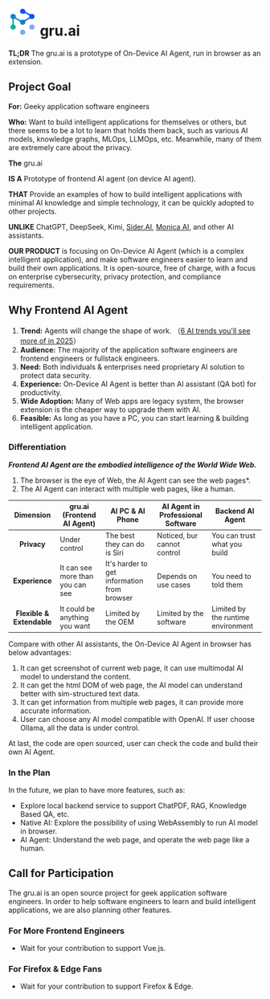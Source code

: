 # ![icon](./images/icons/gm_logo.svg "gru.ai") gru.ai

**TL;DR** The gru.ai is a prototype of On-Device AI Agent, run in browser as an extension.

## Project Goal
**For:** Geeky application software engineers

**Who:** Want to build intelligent applications for themselves or others, but there seems to be a lot to learn that holds them back, such as various AI models, knowledge graphs, MLOps, LLMOps, etc. Meanwhile, many of them are extremely care about the privacy.

**The** gru.ai

**IS A** Prototype of frontend AI agent (on device AI agent).

**THAT** Provide an examples of how to build intelligent applications with minimal AI knowledge and simple technology, it can be quickly adopted to other projects.

**UNLIKE** ChatGPT, DeepSeek, Kimi, [Sider.AI](https://sider.ai/), [Monica AI](https://monica.im/), and other AI assistants.

**OUR PRODUCT** is focusing on On-Device AI Agent (which is a complex intelligent application), and make software engineers easier to learn and build their own applications. It is open-source, free of charge, with a focus on enterprise cybersecurity, privacy
protection, and compliance requirements.

## Why Frontend AI Agent

1. **Trend:** Agents will change the shape of work. （[6 AI trends you'll see more of in 2025](https://news.microsoft.com/source/features/ai/6-ai-trends-youll-see-more-of-in-2025/)）
2. **Audience:** The majority of the application software engineers are frontend engineers or fullstack engineers.
3. **Need:** Both individuals & enterprises need proprietary AI solution to protect data security.
4. **Experience:** On-Device AI Agent is better than AI assistant (QA bot) for productivity.
5. **Wide Adoption:** Many of Web apps are legacy system, the browser extension is the cheaper way to upgrade them with AI.
6. **Feasible:** As long as you have a PC, you can start learning & building intelligent application.

### Differentiation
***Frontend AI Agent are the embodied intelligence of the World Wide Web.***
1. The browser is the eye of Web, the AI Agent can see the web pages*.
2. The AI Agent can interact with multiple web pages, like a human.

|         Dimension         | gru.ai (Frontend AI Agent)       | AI PC & AI Phone                            | AI Agent in Professional Software | Backend AI Agent                   |
|:-------------------------:|----------------------------------|---------------------------------------------|-----------------------------------|------------------------------------|
|        **Privacy**        | Under control                    | The best they can do is Siri                | Noticed, bur cannot control       | You can trust what you build       |
|      **Experience**       | It can see more than you can see | It's harder to get information from browser | Depends on use cases              | You need to told them              |
| **Flexible & Extendable** | It could be anything you want    | Limited by the OEM                          | Limited by the software           | Limited by the runtime environment |

Compare with other AI assistants, the On-Device AI Agent in browser has below advantages:
1. It can get screenshot of current web page, it can use multimodal AI model to understand the content.
2. It can get the html DOM of web page, the AI model can understand better with sim-structured text data.
3. It can get information from multiple web pages, it can provide more accurate information.
4. User can choose any AI model compatible with OpenAI. If user choose Ollama, all the data is under control.

At last, the code are open sourced, user can check the code and build their own AI Agent.

### In the Plan
In the future, we plan to have more features, such as:
* Explore local backend service to support ChatPDF, RAG, Knowledge Based QA, etc.
* Native AI: Explore the possibility of using WebAssembly to run AI model in browser.
* AI Agent: Understand the web page, and operate the web page like a human.

## Call for Participation
The gru.ai is an open source project for geek application software engineers. In order to help software engineers to learn and build intelligent applications, we are also planning other features.

### For More Frontend Engineers
* Wait for your contribution to support Vue.js.

### For Firefox & Edge Fans
* Wait for your contribution to support Firefox & Edge.
